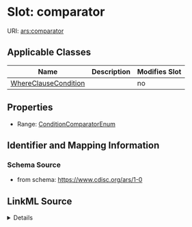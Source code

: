 # Slot: comparator

URI: [ars:comparator](https://www.cdisc.org/ars/1-0/comparator)



<!-- no inheritance hierarchy -->




## Applicable Classes

| Name | Description | Modifies Slot |
| --- | --- | --- |
[WhereClauseCondition](WhereClauseCondition.md) |  |  no  |







## Properties

* Range: [ConditionComparatorEnum](ConditionComparatorEnum.md)





## Identifier and Mapping Information







### Schema Source


* from schema: https://www.cdisc.org/ars/1-0




## LinkML Source

<details>
```yaml
name: comparator
from_schema: https://www.cdisc.org/ars/1-0
rank: 1000
alias: comparator
domain_of:
- WhereClauseCondition
range: ConditionComparatorEnum

```
</details>